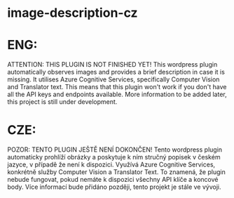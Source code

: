# image-description-cz
#
# ENG:
ATTENTION: THIS PLUGIN IS NOT FINISHED YET!
This wordpress plugin automatically observes images and provides a brief description in case it is missing. It utilises Azure Cognitive Services, specifically Computer Vision and Translator text. This means that this plugin won't work if you don't have all the API keys and endpoints available.
More information to be added later, this project is still under development.

# CZE:
POZOR: TENTO PLUGIN JEŠTĚ NENÍ DOKONČEN!
Tento wordpress plugin automaticky prohlíží obrázky a poskytuje k ním stručný popisek v českém jazyce, v případě že není k dispozici. Využívá Azure Cognitive Services, konkrétně služby Computer Vision a Translator Text. To znamená, že plugin nebude fungovat, pokud nemáte k dispozici všechny API klíče a koncové body.
Více informací bude přidáno později, tento projekt je stále ve vývoji.
